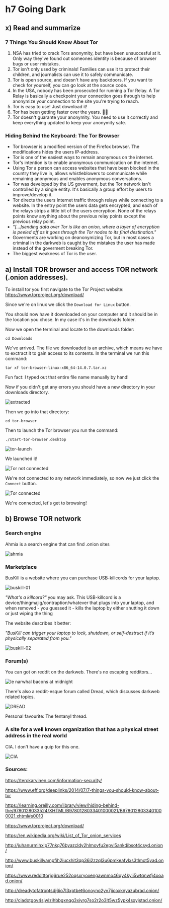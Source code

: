 # h7 Going Dark

## x) Read and summarize

### 7 Things You Should Know About Tor

1. NSA has tried to crack Tors anonymity, but have been unsuccesful at it. Only way they've found out someones identity is because of browser bugs or user mistakes.
2. Tor isn't only used by criminals! Families can use it to protect their children, and journalists can use it to safely communicate.
3. Tor is open source, and doesn't have any backdoors. If you want to check for yourself, you can go look at the source code.
4. In the USA, nobody has been prosecuted for running a Tor Relay. A Tor Relay is basically a checkpoint your connection goes through to help anonymize your connection to the site you're trying to reach.
5. Tor is easy to use! Just download it!
6. Tor has been getting faster over the years. 🏃💨
7. Tor doesn't guarante your anonymity. You need to use it correctly and keep everything updated to keep your anonymity safe.

### Hiding Behind the Keyboard: The Tor Browser

* Tor browser is a modified version of the Firefox browser. The modifications hides the users IP-address.
* Tor is one of the easiest ways to remain anonymous on the internet.
* Tor's intention is to enable anonymous communication on the internet.
* Using Tor a person can access websites that have been blocked in the country they live in, allows whistleblowers to communicate while remaining anonymous and enables anonymous conversations.
* Tor was developed by the US goverment, but the Tor network isn't controlled by a single entity. It's basically a group effort by users to improve/develop it.
* Tor directs the users Internet traffic through relays while connecting to a website. In the entry point the users data gets encrypted, and each of the relays strips a little bit of the users encryption. None of the relays points know anything about the previous relay points except the previous relay point.
* *"[...]sending data over Tor is like an onion, where a layer of encryption is peeled off as it goes through the Tor nodes to its final destination."*
* Goverments are working on deanonymizing Tor, but in most cases a criminal in the darkweb is caught by the mistakes the user has made instead of the goverment breaking Tor.
* The biggest weakness of Tor is the user.


## a) Install TOR browser and access TOR network (.onion addresses).

To install tor you first navigate to the Tor Project website: https://www.torproject.org/download/

Since we're on linux we click the `Download for Linux` button.

You should now have it downloaded on your computer and it should be in the location you chose. In my case it's in the downloads folder.

Now we open the terminal and locate to the downloads folder:

    cd Downloads

We've arrived. The file we downloaded is an archive, which means we have to exctract it to gain access to its contents.
In the terminal we run this command:

    tar xf tor-browser-linux-x86_64-14.0.7.tar.xz

Fun fact: I typed out that entire file name manually by hand!

Now if you didn't get any errors you should have a new directory in your downloads directory.

![extracted](https://github.com/whatmurder/information-security/blob/main/img/h7-a-01.png)

Then we go into that directory:

    cd tor-browser

Then to launch the Tor browser you run the command:

    ./start-tor-browser.desktop

![tor-launch](https://github.com/whatmurder/information-security/blob/main/img/h7-a-02.png)

We launched it!

![Tor not connected](https://github.com/whatmurder/information-security/blob/main/img/h7-a-03.png)

We're not connected to any network immediately, so now we just click the `Connect` button.

![Tor connected](https://github.com/whatmurder/information-security/blob/main/img/h7-a-04.png)

We're connected, let's get to browsing!

## b) Browse TOR network

### Search engine

Ahmia is a search engine that can find .onion sites

![ahmia](https://github.com/whatmurder/information-security/blob/main/img/h7-b-01.png)

### Marketplace

BusKill is a website where you can purchase USB-killcords for your laptop. 

![buskill-01](https://github.com/whatmurder/information-security/blob/main/img/h7-b-03.png)

*"What's a killcord?"* you may ask. This USB-killcord is a device/thingmajig/contraption/whatever that plugs into your laptop, and when removed - you guessed it - kills the laptop by either shutting it down or just wiping the thing

The website describes it better:

*"BusKill can trigger your laptop to lock, shutdown, or self-destruct if it’s physically separated from you."*

![buskill-02](https://github.com/whatmurder/information-security/blob/main/img/h7-b-04.png)

### Forum(s)

You can got on reddit on the darkweb. There's no escaping redditors...

![le narwhal bacons at midnight](https://github.com/whatmurder/information-security/blob/main/img/h7-b-05.png)

There's also a reddit-esque forum called Dread, which discusses darkweb related topics.

![DREAD](https://github.com/whatmurder/information-security/blob/main/img/h7-b-06.png)

Personal favourite: The fentanyl thread.

### A site for a well known organization that has a physical street address in the real world

CIA. I don't have a quip for this one.

![CIA](https://github.com/whatmurder/information-security/blob/main/img/h7-b-07.png)


### Sources:

https://terokarvinen.com/information-security/

https://www.eff.org/deeplinks/2014/07/7-things-you-should-know-about-tor

https://learning.oreilly.com/library/view/hiding-behind-the/9780128033524/XHTML/B9780128033401000021/B9780128033401000021.xhtml#s0010

https://www.torproject.org/download/

https://en.wikipedia.org/wiki/List_of_Tor_onion_services

http://juhanurmihxlp77nkq76byazcldy2hlmovfu2epvl5ankdibsot4csyd.onion/

http://www.buskillvampfih2iucxhit3qp36i2zzql3u6pmkeafvlxs3tlmot5yad.onion/

https://www.reddittorjg6rue252oqsxryoxengawnmo46qy4kyii5wtqnwfj4ooad.onion/

http://dreadytofatroptsdj6io7l3xptbet6onoyno2yv7jicoxknyazubrad.onion/

http://ciadotgov4sjwlzihbbgxnqg3xiyrg7so2r2o3lt5wz5ypk4sxyjstad.onion/
